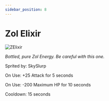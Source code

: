 ```yaml
---
sidebar_position: 8
---
```


# Zol Elixir

![ZElixir](https://vwiki.valorserver.com/api/item/picture/zol%20elixir)

<i>Bottled, pure Zol Energy. Be careful with this one.</i>

Sprited by: SkySlurp

On Use: +25 Attack for 5 seconds

On Use: -200 Maximum HP for 10 seconds

Cooldown: 15 seconds
